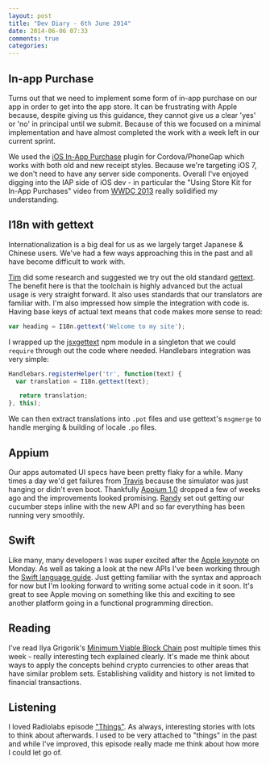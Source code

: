 ```yaml
---
layout: post
title: "Dev Diary - 6th June 2014"
date: 2014-06-06 07:33
comments: true
categories: 
---
```


## In-app Purchase

Turns out that we need to implement some form of in-app purchase on our app in order to get into the app store. It can be frustrating with Apple because, despite giving us this guidance, they cannot give us a clear 'yes' or 'no' in principal until we submit. Because of this we focused on a minimal implementation and have almost completed the work with a week left in our current sprint.

We used the [iOS In-App Purchase](https://github.com/j3k0/PhoneGap-InAppPurchase-iOS) plugin for Cordova/PhoneGap which works with both old and new receipt styles. Because we're targeting iOS 7, we don't need to have any server side components. Overall I've enjoyed digging into the IAP side of iOS dev - in particular the "Using Store Kit for In-App Purchases" video from [WWDC 2013](https://developer.apple.com/videos/wwdc/2013/) really solidified my understanding.

## I18n with gettext

Internationalization is a big deal for us as we largely target Japanese & Chinese users. We've had a few ways approaching this in the past and all have become difficult to work with.

[Tim](https://twitter.com/timpeat) did some research and suggested we try out the old standard [gettext](http://www.gnu.org/software/gettext/). The benefit here is that the toolchain is highly advanced but the actual usage is very straight forward. It also uses standards that our translators are familiar with. I'm also impressed how simple the integration with code is. Having base keys of actual text means that code makes more sense to read:

```javascript
var heading = I18n.gettext('Welcome to my site');
```

I wrapped up the [jsxgettext](https://github.com/zaach/jsxgettext) npm module in a singleton that we could `require` through out the code where needed. Handlebars integration was very simple:

```javascript
Handlebars.registerHelper('tr', function(text) {
  var translation = I18n.gettext(text);

   return translation;
}, this);
```

We can then extract translations into `.pot` files and use gettext's `msgmerge` to handle merging & building of locale `.po` files.

## Appium

Our apps automated UI specs have been pretty flaky for a while. Many times a day we'd get failures from [Travis](https://travis-ci.com/) because the simulator was just hanging or didn't even boot. Thankfully [Appium 1.0](http://appium.io/) dropped a few of weeks ago and the improvements looked promising. [Randy](https://twitter.com/morgan_randy) set out getting our cucumber steps inline with the new API and so far everything has been running very smoothly.

## Swift

Like many, many developers I was super excited after the [Apple keynote](http://www.apple.com/apple-events/june-2014/) on Monday. As well as taking a look at the new APIs I've been working through the [Swift language guide](https://developer.apple.com/library/prerelease/ios/documentation/swift/conceptual/swift_programming_language/TheBasics.html). Just getting familiar with the syntax and approach for now but I'm looking forward to writing some actual code in it soon. It's great to see Apple moving on something like this and exciting to see another platform going in a functional programming direction.

## Reading

I've read Ilya Grigorik's [Minimum Viable Block Chain](https://www.igvita.com/2014/05/05/minimum-viable-block-chain/) post multiple times this week - really interesting tech explained clearly. It's made me think about ways to apply the concepts behind crypto currencies to other areas that have similar problem sets. Establishing validity and history is not limited to financial transactions.

## Listening

I loved Radiolabs episode ["Things"](http://www.radiolab.org/story/things/). As always, interesting stories with lots to think about afterwards. I used to be very attached to "things" in the past and while I've improved, this episode really made me think about how more I could let go of.
